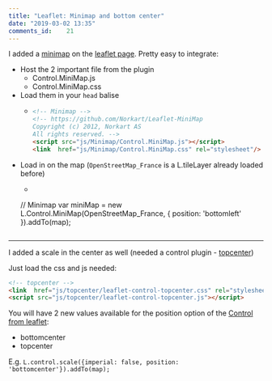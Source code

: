 ```yaml
---
title: "Leaflet: Minimap and bottom center"
date: "2019-03-02 13:35"
comments_id: 	21
---
```


I added a [minimap](https://github.com/Norkart/Leaflet-MiniMap) on the [leaflet page](/leaflet.html).
Pretty easy to integrate:

- Host the 2 important file from the plugin
  - Control.MiniMap.js
  - Control.MiniMap.css
- Load them in your `head` balise
  - ```html
    <!-- Minimap -->
    <!-- https://github.com/Norkart/Leaflet-MiniMap
    Copyright (c) 2012, Norkart AS
    All rights reserved. -->
    <script src="js/Minimap/Control.MiniMap.js"></script>
    <link  href="js/Minimap/Control.MiniMap.css" rel="stylesheet"/>
    ```
- Load in on the map (`OpenStreetMap_France` is a L.tileLayer already loaded before)
  - ```js
  // Minimap
  var miniMap = new L.Control.MiniMap(OpenStreetMap_France, {
  	position: 'bottomleft'
  }).addTo(map);
    ```

---
I added a scale in the center as well (needed a control plugin - [topcenter](https://github.com/FCOO/leaflet-control-topcenter))

Just load the css and js needed:
```html
<!-- topcenter -->
<link  href="js/topcenter/leaflet-control-topcenter.css" rel="stylesheet"/>
<script src="js/topcenter/leaflet-control-topcenter.js"></script>
```

You will have 2 new values available for the position option of the [Control from leaflet](https://leafletjs.com/reference-1.4.0.html#control):

- bottomcenter
- topcenter

E.g.
`L.control.scale({imperial: false, position: 'bottomcenter'}).addTo(map);
`
